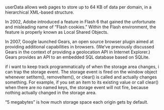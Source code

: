 userData allows web pages to store up to 64 KB of data per domain, in a hierarchical XML-based structure. 

In 2002, Adobe introduced a feature in Flash 6 that gained the unfortunate and misleading name of “Flash cookies.” Within the Flash environment, the feature is properly known as Local Shared Objects.


In 2007, Google launched Gears, an open source browser plugin aimed at providing additional capabilities in browsers. (We’ve previously discussed Gears in the context of providing a geolocation API in Internet Explorer.) Gears provides an API to an embedded SQL database based on SQLite.

if i want to keep track programmatically of when the storage area changes, i can trap the storage event. The storage event is fired on the window object whenever setItem(), removeItem(), or clear() is called and actually changes something. For example, if you set an item to its existing value or call clear() when there are no named keys, the storage event will not fire, because nothing actually changed in the storage area.



“5 megabytes” is how much storage space each origin gets by default.


